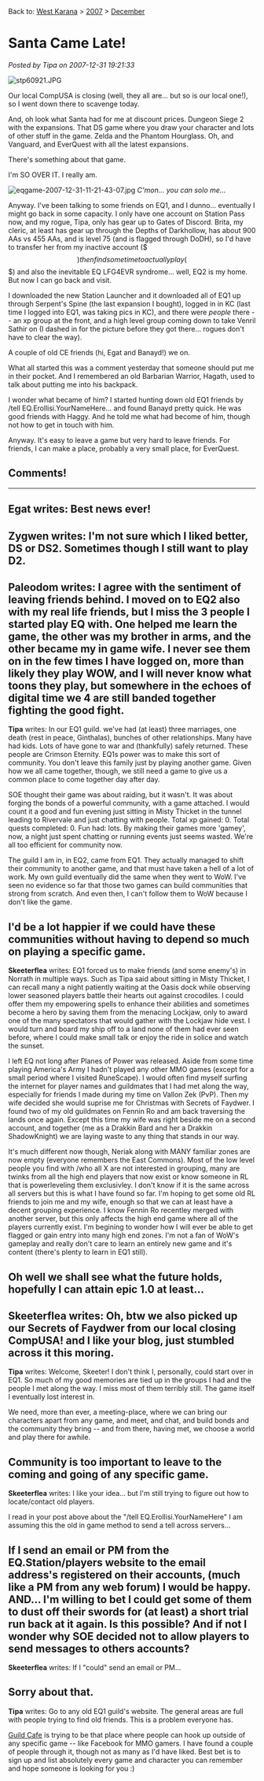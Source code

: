 Back to: [West Karana](/posts/westkarana.md) > [2007](/posts/2007/westkarana.md) > [December](./westkarana.md)
# Santa Came Late!

*Posted by Tipa on 2007-12-31 19:21:33*

![stp60921.JPG](../../../uploads/2007/12/stp60921.JPG)

Our local CompUSA is closing (well, they all are... but so is our local one!), so I went down there to scavenge today. 

And, oh look what Santa had for me at discount prices. Dungeon Siege 2 with the expansions. That DS game where you draw your character and lots of other stuff in the game. Zelda and the Phantom Hourglass. Oh, and Vanguard, and EverQuest with all the latest expansions.

There's something about that game.

I'm SO OVER IT. I really am.

![eqgame-2007-12-31-11-21-43-07.jpg](../../../uploads/2007/12/eqgame-2007-12-31-11-21-43-07.jpg)
*C'mon... you can solo me...*

Anyway. I've been talking to some friends on EQ1, and I dunno... eventually I might go back in some capacity. I only have one account on Station Pass now, and my rogue, Tipa, only has gear up to Gates of Discord. Brita, my cleric, at least has gear up through the Depths of Darkhollow, has about 900 AAs vs 455 AAs, and is level 75 (and is flagged through DoDH), so I'd have to transfer her from my inactive account ($$$) then find some time to actually play ($$$) and also the inevitable EQ LFG4EVR syndrome... well, EQ2 is my home. But now I can go back and visit.

I downloaded the new Station Launcher and it downloaded all of EQ1 up through Serpent's Spine (the last expansion I bought), logged in in KC (last time I logged into EQ1, was taking pics in KC), and there were *people* there -- an xp group at the front, and a high level group coming down to take Venril Sathir on (I dashed in for the picture before they got there... rogues don't have to clear the way).

A couple of old CE friends (hi, Egat and Banayd!) we on.

What all started this was a comment yesterday that someone should put me in their pocket. And I remembered an old Barbarian Warrior, Hagath, used to talk about putting me into his backpack.

I wonder what became of him? I started hunting down old EQ1 friends by /tell EQ.Erollisi.YourNameHere... and found Banayd pretty quick. He was good friends with Haggy. And he told me what had become of him, though not how to get in touch with him.

Anyway. It's easy to leave a game but very hard to leave friends. For friends, I can make a place, probably a very small place, for EverQuest.

## Comments!
---
**Egat** writes: Best news ever!
---
**Zygwen** writes: I'm not sure which I liked better, DS or DS2. Sometimes though I still want to play D2.
---
**Paleodom** writes: I agree with the sentiment of leaving friends behind. I moved on to EQ2 also with my real life friends, but I miss the 3 people I started play EQ with. One helped me learn the game, the other was my brother in arms, and the other became my in game wife. I never see them on in the few times I have logged on, more than likely they play WOW, and I will never know what toons they play, but somewhere in the echoes of digital time we 4 are still banded together fighting the good fight.
---
**Tipa** writes: In our EQ1 guild. we've had (at least) three marriages, one death (rest in peace, Ginthalas), bunches of other relationships. Many have had kids. Lots of have gone to war and (thankfully) safely returned. These people are Crimson Eternity. EQ1s power was to make this sort of community. You don't leave this family just by playing another game. Given how we all came together, though, we still need a game to give us a common place to come together day after day.

SOE thought their game was about raiding, but it wasn't. It was about forging the bonds of a powerful community, with a game attached. I would count it a good and fun evening just sitting in Misty Thicket in the tunnel leading to Rivervale and just chatting with people. Total xp gained: 0. Total quests completed: 0. Fun had: lots. By making their games more 'gamey', now, a night just spent chatting or running events just seems wasted. We're all too efficient for community now.

The guild I am in, in EQ2, came from EQ1. They actually managed to shift their community to another game, and that must have taken a hell of a lot of work. My own guild eventually did the same when they went to WoW. I've seen no evidence so far that those two games can build communities that strong from scratch. And even then, I can't follow them to WoW because I don't like the game.

I'd be a lot happier if we could have these communities without having to depend so much on playing a specific game.
---
**Skeeterflea** writes: EQ1 forced us to make friends (and some enemy's) in Norrath in multiple ways. Such as Tipa said about sitting in Misty Thicket, I can recall many a night patiently waiting at the Oasis dock while observing lower seasoned players battle their hearts out against crocodiles. I could offer them my empowering spells to enhance their abilities and sometimes become a hero by saving them from the menacing Lockjaw, only to award one of the many spectators that would gather with the Lockjaw hide vest. I would turn and board my ship off to a land none of them had ever seen before, where I could make small talk or enjoy the ride in solice and watch the sunset. 

I left EQ not long after Planes of Power was released. Aside from some time playing America's Army I hadn't played any other MMO games (except for a small period where I visited RuneScape). I would often find myself surfing the internet for player names and guildmates that I had met along the way, especially for friends I made during my time on Vallon Zek (PvP). Then my wife decided she would suprise me for Christmas with Secrets of Faydwer. I found two of my old guildmates on Fennin Ro and am back traversing the lands once again. Except this time my wife was right beside me on a second account, and together (me as a Drakkin Bard and her a Drakkin ShadowKnight) we are laying waste to any thing that stands in our way. 

It's much different now though, Neriak along with MANY familiar zones are now empty (everyone remembers the East Commons). Most of the low level people you find with /who all X are not interested in grouping, many are twinks from all the high end players that now exist or know someone in RL that is powerleveling them exclusivley. I don't know if it is the same across all servers but this is what I have found so far. I'm hoping to get some old RL friends to join me and my wife, enough so that we can at least have a decent grouping experience. I know Fennin Ro recentley merged with another server, but this only affects the high end game where all of the players currently exist. I'm begining to wonder how I will ever be able to get flagged or gain entry into many high end zones. I'm not a fan of WoW's gameplay and really don't care to learn an entirely new game and it's content (there's plenty to learn in EQ1 still). 

 Oh well we shall see what the future holds, hopefully I can attain epic 1.0 at least...
---
**Skeeterflea** writes: Oh, btw we also picked up our Secrets of Faydwer from our local closing CompUSA! and I like your blog, just stumbled across it this moring.
---
**Tipa** writes: Welcome, Skeeter! I don't think I, personally, could start over in EQ1. So much of my good memories are tied up in the groups I had and the people I met along the way. I miss most of them terribly still. The game itself I eventually lost interest in.

We need, more than ever, a meeting-place, where we can bring our characters apart from any game, and meet, and chat, and build bonds and the community they bring -- and from there, having met, we choose a world and play there for awhile.

Community is too important to leave to the coming and going of any specific game.
---
**Skeeterflea** writes: I like your idea... but I'm still trying to figure out how to locate/contact old players.

I read in your post above about the "/tell EQ.Erollisi.YourNameHere" I am assuming this the old in game method to send a tell across servers... 

If I send an email or PM from the EQ.Station/players website to the email address's registered on their accounts, (much like a PM from any web forum) I would be happy. AND... I'm willing to bet I could get some of them to dust off their swords for (at least) a short trial run back at it again. Is this possible? And if not I wonder why SOE decided not to allow players to send messages to others accounts?
---
**Skeeterflea** writes: If I "could" send an email or PM...

Sorry about that.
---
**Tipa** writes: Go to any old EQ1 guild's website. The general areas are full with people trying to find old friends. This is a problem everyone has.

[Guild Cafe](http://www.guildcafe.com/) is trying to be that place where people can hook up outside of any specific game -- like Facebook for MMO gamers. I have found a couple of people through it, though not as many as I'd have liked. Best bet is to sign up and list absolutely every game and character you can remember and hope someone is looking for you :)
